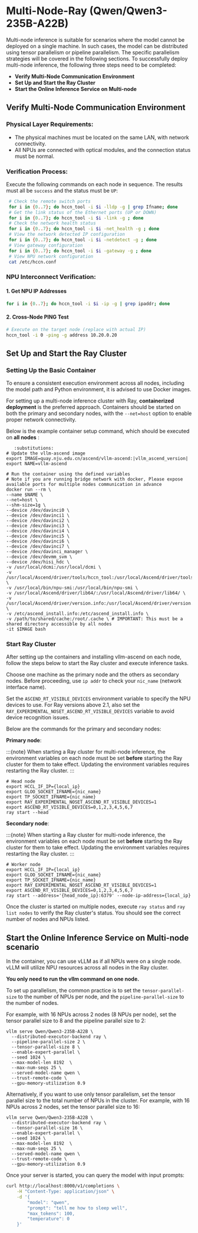 # Multi-Node-Ray (Qwen/Qwen3-235B-A22B)

Multi-node inference is suitable for scenarios where the model cannot be deployed on a single machine. In such cases, the model can be distributed using tensor parallelism or pipeline parallelism. The specific parallelism strategies will be covered in the following sections. To successfully deploy multi-node inference, the following three steps need to be completed:

* **Verify Multi-Node Communication Environment**
* **Set Up and Start the Ray Cluster**
* **Start the Online Inference Service on Multi-node**

## Verify Multi-Node Communication Environment

### Physical Layer Requirements:

* The physical machines must be located on the same LAN, with network connectivity.
* All NPUs are connected with optical modules, and the connection status must be normal.

### Verification Process:

Execute the following commands on each node in sequence. The results must all be `success` and the status must be `UP`:

```bash
 # Check the remote switch ports
 for i in {0..7}; do hccn_tool -i $i -lldp -g | grep Ifname; done 
 # Get the link status of the Ethernet ports (UP or DOWN)
 for i in {0..7}; do hccn_tool -i $i -link -g ; done
 # Check the network health status
 for i in {0..7}; do hccn_tool -i $i -net_health -g ; done
 # View the network detected IP configuration
 for i in {0..7}; do hccn_tool -i $i -netdetect -g ; done
 # View gateway configuration
 for i in {0..7}; do hccn_tool -i $i -gateway -g ; done
 # View NPU network configuration
 cat /etc/hccn.conf
```

### NPU Interconnect Verification:
#### 1. Get NPU IP Addresses

```bash
for i in {0..7}; do hccn_tool -i $i -ip -g | grep ipaddr; done
```

#### 2. Cross-Node PING Test

```bash
# Execute on the target node (replace with actual IP)
hccn_tool -i 0 -ping -g address 10.20.0.20
```

## Set Up and Start the Ray Cluster
### Setting Up the Basic Container
To ensure a consistent execution environment across all nodes, including the model path and Python environment, it is advised to use Docker images.

For setting up a multi-node inference cluster with Ray, **containerized deployment** is the preferred approach. Containers should be started on both the primary and secondary nodes, with the `--net=host` option to enable proper network connectivity.

Below is the example container setup command, which should be executed on **all nodes** :

```{code-block} bash
   :substitutions:
# Update the vllm-ascend image
export IMAGE=quay.nju.edu.cn/ascend/vllm-ascend:|vllm_ascend_version|
export NAME=vllm-ascend

# Run the container using the defined variables
# Note if you are running bridge network with docker, Please expose available ports for multiple nodes communication in advance
docker run --rm \
--name $NAME \
--net=host \
--shm-size=1g \
--device /dev/davinci0 \
--device /dev/davinci1 \
--device /dev/davinci2 \
--device /dev/davinci3 \
--device /dev/davinci4 \
--device /dev/davinci5 \
--device /dev/davinci6 \
--device /dev/davinci7 \
--device /dev/davinci_manager \
--device /dev/devmm_svm \
--device /dev/hisi_hdc \
-v /usr/local/dcmi:/usr/local/dcmi \
-v /usr/local/Ascend/driver/tools/hccn_tool:/usr/local/Ascend/driver/tools/hccn_tool \
-v /usr/local/bin/npu-smi:/usr/local/bin/npu-smi \
-v /usr/local/Ascend/driver/lib64/:/usr/local/Ascend/driver/lib64/ \
-v /usr/local/Ascend/driver/version.info:/usr/local/Ascend/driver/version.info \
-v /etc/ascend_install.info:/etc/ascend_install.info \
-v /path/to/shared/cache:/root/.cache \ # IMPORTANT: This must be a shared directory accessible by all nodes
-it $IMAGE bash
```

### Start Ray Cluster
After setting up the containers and installing vllm-ascend on each node, follow the steps below to start the Ray cluster and execute inference tasks.

Choose one machine as the primary node and the others as secondary nodes. Before proceeding, use `ip addr` to check your `nic_name` (network interface name).

Set the `ASCEND_RT_VISIBLE_DEVICES` environment variable to specify the NPU devices to use. For Ray versions above 2.1, also set the `RAY_EXPERIMENTAL_NOSET_ASCEND_RT_VISIBLE_DEVICES` variable to avoid device recognition issues.

Below are the commands for the primary and secondary nodes:

**Primary node**:

:::{note}
When starting a Ray cluster for multi-node inference, the environment variables on each node must be set **before** starting the Ray cluster for them to take effect.
Updating the environment variables requires restarting the Ray cluster.
:::

```shell
# Head node
export HCCL_IF_IP={local_ip}
export GLOO_SOCKET_IFNAME={nic_name}
export TP_SOCKET_IFNAME={nic_name}
export RAY_EXPERIMENTAL_NOSET_ASCEND_RT_VISIBLE_DEVICES=1
export ASCEND_RT_VISIBLE_DEVICES=0,1,2,3,4,5,6,7
ray start --head
```

**Secondary node**:

:::{note}
When starting a Ray cluster for multi-node inference, the environment variables on each node must be set **before** starting the Ray cluster for them to take effect. Updating the environment variables requires restarting the Ray cluster.
:::

```shell
# Worker node
export HCCL_IF_IP={local_ip}
export GLOO_SOCKET_IFNAME={nic_name}
export TP_SOCKET_IFNAME={nic_name}
export RAY_EXPERIMENTAL_NOSET_ASCEND_RT_VISIBLE_DEVICES=1
export ASCEND_RT_VISIBLE_DEVICES=0,1,2,3,4,5,6,7
ray start --address='{head_node_ip}:6379' --node-ip-address={local_ip}
```

Once the cluster is started on multiple nodes, execute `ray status` and `ray list nodes` to verify the Ray cluster's status. You should see the correct number of nodes and NPUs listed.

## Start the Online Inference Service on Multi-node scenario
In the container, you can use vLLM as if all NPUs were on a single node. vLLM will utilize NPU resources across all nodes in the Ray cluster.

**You only need to run the vllm command on one node.**

To set up parallelism, the common practice is to set the `tensor-parallel-size` to the number of NPUs per node, and the `pipeline-parallel-size` to the number of nodes.

For example, with 16 NPUs across 2 nodes (8 NPUs per node), set the tensor parallel size to 8 and the pipeline parallel size to 2:

```shell
vllm serve Qwen/Qwen3-235B-A22B \
  --distributed-executor-backend ray \
  --pipeline-parallel-size 2 \
  --tensor-parallel-size 8 \
  --enable-expert-parallel \
  --seed 1024 \
  --max-model-len 8192  \
  --max-num-seqs 25 \
  --served-model-name qwen \
  --trust-remote-code \
  --gpu-memory-utilization 0.9
```

Alternatively, if you want to use only tensor parallelism, set the tensor parallel size to the total number of NPUs in the cluster. For example, with 16 NPUs across 2 nodes, set the tensor parallel size to 16:

```shell
vllm serve Qwen/Qwen3-235B-A22B \
  --distributed-executor-backend ray \
  --tensor-parallel-size 16 \
  --enable-expert-parallel \
  --seed 1024 \
  --max-model-len 8192  \
  --max-num-seqs 25 \
  --served-model-name qwen \
  --trust-remote-code \
  --gpu-memory-utilization 0.9
```

Once your server is started, you can query the model with input prompts:

```bash
curl http://localhost:8000/v1/completions \
    -H "Content-Type: application/json" \
    -d '{
        "model": "qwen",
        "prompt": "tell me how to sleep well",
        "max_tokens": 100,
        "temperature": 0
    }'
```
